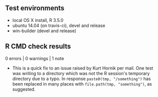 ## Test environments
* local OS X install, R 3.5.0
* ubuntu 14.04 (on travis-ci), devel and release
* win-builder (devel and release)

## R CMD check results

0 errors | 0 warnings | 1 note

* This is a quick fix to an issue raised by Kurt Hornik per mail. One test was
writing to a directory which was not the R session's temporary directory due to
a typo. In response `paste0(tmp, "/something")` has been replaced in many places
with `file.path(tmp, "something")`, as suggested. 
